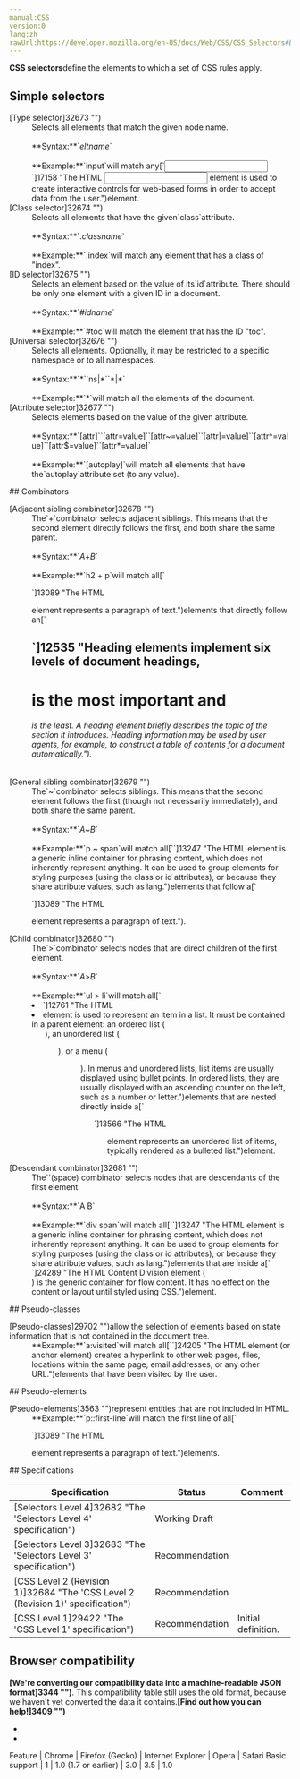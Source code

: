 ```yaml
---
manual:CSS
version:0
lang:zh
rawUrl:https://developer.mozilla.org/en-US/docs/Web/CSS/CSS_Selectors#Basic_selectors
---
```






**CSS selectors**define the elements to which a set of CSS rules apply.


## Simple selectors<a name="Simple_selectors"></a>
<dl><dt id=''>[Type selector]32673 "")</dt><dd>Selects all elements that match the given node name.<br></br>**Syntax:**`<var>eltname</var>`<br></br>**Example:**`input`will match any[`<input>`]17158 "The HTML <input> element is used to create interactive controls for web-based forms in order to accept data from the user.")element.</dd><dt id=''>[Class selector]32674 "")</dt><dd>Selects all elements that have the given`class`attribute.<br></br>**Syntax:**`.<var>classname</var>`<br></br>**Example:**`.index`will match any element that has a class of &quot;index&quot;.</dd><dt id=''>[ID selector]32675 "")</dt><dd>Selects an element based on the value of its`id`attribute. There should be only one element with a given ID in a document.<br></br>**Syntax:**`#<var>idname</var>`<br></br>**Example:**`#toc`will match the element that has the ID &quot;toc&quot;.</dd><dt id=''>[Universal selector]32676 "")</dt><dd>Selects all elements. Optionally, it may be restricted to a specific namespace or to all namespaces.<br></br>**Syntax:**`*``ns|*``*|*`<br></br>**Example:**`*`will match all the elements of the document.</dd><dt id=''>[Attribute selector]32677 "")</dt><dd>Selects elements based on the value of the given attribute.<br></br>**Syntax:**`[attr]``[attr=value]``[attr~=value]``[attr|=value]``[attr^=value]``[attr$=value]``[attr*=value]`<br></br>**Example:**`[autoplay]`will match all elements that have the`autoplay`attribute set (to any value).</dd></dl>
## Combinators<a name="Combinators"></a>
<dl><dt id=''>[Adjacent sibling combinator]32678 "")</dt><dd>The`+`combinator selects adjacent siblings. This means that the second element directly follows the first, and both share the same parent.<br></br>**Syntax:**`<var>A</var>+<var>B</var>`<br></br>**Example:**`h2 + p`will match all[`<p>`]13089 "The HTML <p> element represents a paragraph of text.")elements that directly follow an[`<h2>`]12535 "Heading elements implement six levels of document headings, <h1> is the most important and <h6> is the least. A heading element briefly describes the topic of the section it introduces. Heading information may be used by user agents, for example, to construct a table of contents for a document automatically.").</dd><dt id=''>[General sibling combinator]32679 "")</dt><dd>The`~`combinator selects siblings. This means that the second element follows the first (though not necessarily immediately), and both share the same parent.<br></br>**Syntax:**`<var>A</var>~<var>B</var>`<br></br>**Example:**`p ~ span`will match all[`<span>`]13247 "The HTML <span> element is a generic inline container for phrasing content, which does not inherently represent anything. It can be used to group elements for styling purposes (using the class or id attributes), or because they share attribute values, such as lang.")elements that follow a[`<p>`]13089 "The HTML <p> element represents a paragraph of text.").</dd><dt id=''>[Child combinator]32680 "")</dt><dd>The`>`combinator selects nodes that are direct children of the first element.<br></br>**Syntax:**`<var>A</var>><var>B</var>`<br></br>**Example:**`ul > li`will match all[`<li>`]12761 "The HTML <li> element is used to represent an item in a list. It must be contained in a parent element: an ordered list (<ol>), an unordered list (<ul>), or a menu (<menu>). In menus and unordered lists, list items are usually displayed using bullet points. In ordered lists, they are usually displayed with an ascending counter on the left, such as a number or letter.")elements that are nested directly inside a[`<ul>`]13566 "The HTML <ul> element represents an unordered list of items, typically rendered as a bulleted list.")element.</dd><dt id=''>[Descendant combinator]32681 "")</dt><dd>The``(space) combinator selects nodes that are descendants of the first element.<br></br>**Syntax:**`A B`<br></br>**Example:**`div span`will match all[`<span>`]13247 "The HTML <span> element is a generic inline container for phrasing content, which does not inherently represent anything. It can be used to group elements for styling purposes (using the class or id attributes), or because they share attribute values, such as lang.")elements that are inside a[`<div>`]24289 "The HTML Content Division element (<div>) is the generic container for flow content. It has no effect on the content or layout until styled using CSS.")element.</dd></dl>
## Pseudo-classes<a name="Pseudo-classes"></a>
<dl><dt id=''>[Pseudo-classes]29702 "")allow the selection of elements based on state information that is not contained in the document tree.</dt><dd>**Example:**`a:visited`will match all[`<a>`]24205 "The HTML <a> element (or anchor element) creates a hyperlink to other web pages, files, locations within the same page, email addresses, or any other URL.")elements that have been visited by the user.</dd></dl>
## Pseudo-elements<a name="Pseudo-elements"></a>
<dl><dt id=''>[Pseudo-elements]3563 "")represent entities that are not included in HTML.</dt><dd>**Example:**`p::first-line`will match the first line of all[`<p>`]13089 "The HTML <p> element represents a paragraph of text.")elements.</dd></dl>
## Specifications<a name="Specifications"></a>

Specification | Status | Comment 
 ---  |  ---  |  ---  | 
[Selectors Level 4]32682 "The 'Selectors Level 4' specification") | Working Draft |  
[Selectors Level 3]32683 "The 'Selectors Level 3' specification") | Recommendation |  
[CSS Level 2 (Revision 1)]32684 "The 'CSS Level 2 (Revision 1)' specification") | Recommendation |  
[CSS Level 1]29422 "The 'CSS Level 1' specification") | Recommendation | Initial definition. 


## Browser compatibility<a name="Browser_compatibility"></a>


**[We&#39;re converting our compatibility data into a machine-readable JSON format]3344 "")**. This compatibility table still uses the old format, because we haven&#39;t yet converted the data it contains.**[Find out how you can help!]3409 "")**


* 
* 

Feature | Chrome | Firefox (Gecko) | Internet Explorer | Opera | Safari 
Basic support | 1 | 1.0 (1.7 or earlier) | 3.0 | 3.5 | 1.0 






